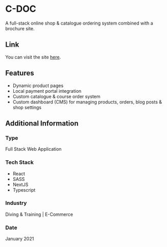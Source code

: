 # C-DOC
A full-stack online shop & catalogue ordering system combined with a brochure site.

## Link
You can visit the site [here](https://c-doc.vercel.app/).

## Features
* Dynamic product pages
* Local payment portal integration
* Custom catalogue & course order system
* Custom dashboard (CMS) for managing products, orders, blog posts & shop settings

## Additional Information

### Type
Full Stack Web Application

### Tech Stack
* React
* SASS
* NextJS
* Typescript

### Industry
Diving & Training | E-Commerce

### Date
January 2021






